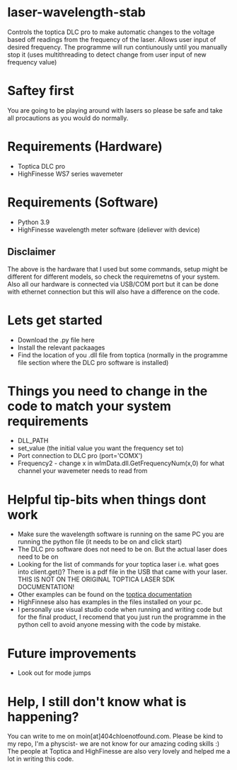 # laser-wavelength-stab
Controls the toptica DLC pro to make automatic changes to the voltage based off readings from the frequency of the laser. Allows user input of desired frequency. The programme will run contiunously until you manually stop it (uses multithreading to detect change from user input of new frequency value)

# Saftey first
You are going to be playing around with lasers so please be safe and take all procautions as you would do normally.

# Requirements (Hardware)
* Toptica DLC pro
* HighFinesse WS7 series wavemeter

# Requirements (Software)
* Python 3.9
* HighFinesse wavelength meter software (deliever with device)

## Disclaimer
The above is the hardware that I used but some commands, setup might be different for different models, so check the requiremetns of your system. Also all our hardware is connected via USB/COM port but it can be done with ethernet connection but this will also have a difference on the code.

# Lets get started

- Download the .py file here
- Install the relevant packaages
- Find the location of you .dll file from toptica (normally in the programme file section where the DLC pro software is installed)

# Things you need to change in the code to match your system requirements
* DLL_PATH
* set_value (the initial value you want the frequency set to) 
* Port connection to DLC pro (port='COMX')
* Frequency2 - change x in wlmData.dll.GetFrequencyNum(x,0) for what channel your wavemeter needs to read from

# Helpful tip-bits when things dont work
* Make sure the wavelength software is running on the same PC you are running the python file (it needs to be on and click start)
* The DLC pro software does not need to be on. But the actual laser does need to be on
* Looking for the list of commands for your toptica laser i.e. what goes into client.get()? There is a pdf file in the USB that came with your laser. THIS IS NOT ON THE ORIGINAL TOPTICA LASER SDK DOCUMENTATION!
* Other examples can be found on the [toptica documentation](https://toptica.github.io/python-lasersdk/index.html#toptica-python-laser-sdk-documentation)
* HighFinnese also has examples in the files installed on your pc.
* I personally use visual studio code when running and writing code but for the final product, I recomend that you just run the programme in the python cell to avoid anyone messing with the code by mistake.

# Future improvements
* Look out for mode jumps


# Help, I still don't know what is happening?
You can write to me on moin[at]404chloenotfound.com. Please be kind to my repo, I'm a physcist- we are not know for our amazing coding skills :) The people at Toptica and HighFinesse are also very lovely and helped me a lot in writing this code. 
